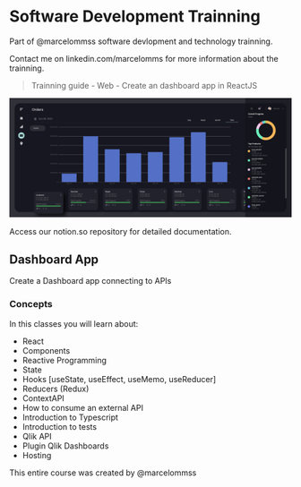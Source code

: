 # Software Development Trainning

Part of @marcelommss software devlopment and technology trainning.

Contact me on linkedin.com/marcelomms for more information about the trainning.

<blockquote> Trainning guide - Web - Create an dashboard app in ReactJS </blockquote>

![DashboardImage](https://github.com/marcelommss/trainning-react/blob/main/design/dashboard-app-orders.png)

Access our notion.so repository for detailed documentation.


## Dashboard App

Create a Dashboard app connecting to APIs


### Concepts

In this classes you will learn about:

- React
- Components
- Reactive Programming
- State
- Hooks [useState, useEffect, useMemo, useReducer]
- Reducers (Redux)
- ContextAPI
- How to consume an external API
- Introduction to Typescript
- Introduction to tests
- Qlik API
- Plugin Qlik Dashboards
- Hosting


This entire course was created by @marcelommss
